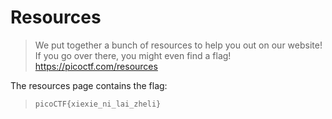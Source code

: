 # Resources

> We put together a bunch of resources to help you out on our website! If you go over there, you might even find a flag! https://picoctf.com/resources

The resources page contains the flag:

> `picoCTF{xiexie_ni_lai_zheli}`